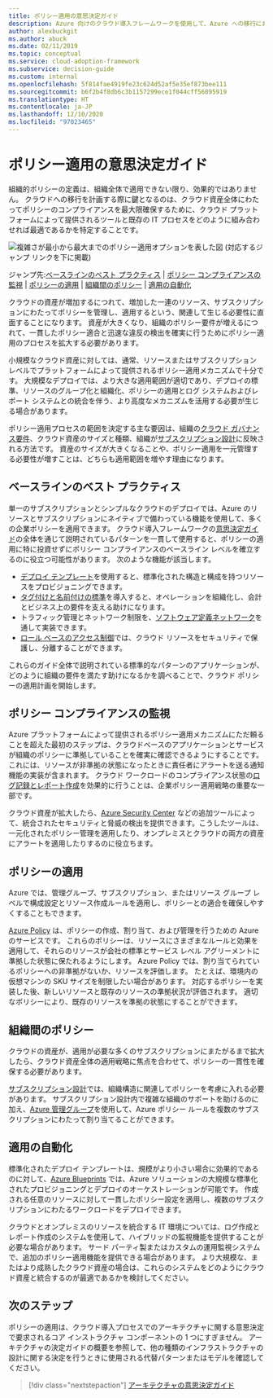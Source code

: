 ```yaml
---
title: ポリシー適用の意思決定ガイド
description: Azure 向けのクラウド導入フレームワークを使用して、Azure への移行におけるコア設計の優先度としての、ポリシー適用のサブスクリプションについて説明します。
author: alexbuckgit
ms.author: abuck
ms.date: 02/11/2019
ms.topic: conceptual
ms.service: cloud-adoption-framework
ms.subservice: decision-guide
ms.custom: internal
ms.openlocfilehash: 5f814fae4919fe23c624d52af5e35ef873bee111
ms.sourcegitcommit: b6f2b4f8db6c3b1157299ece1f044cff56895919
ms.translationtype: HT
ms.contentlocale: ja-JP
ms.lasthandoff: 12/10/2020
ms.locfileid: "97023465"
---
```

# <a name="policy-enforcement-decision-guide"></a>ポリシー適用の意思決定ガイド

組織的ポリシーの定義は、組織全体で適用できない限り、効果的ではありません。 クラウドへの移行を計画する際に鍵となるのは、クラウド資産全体にわたってポリシーのコンプライアンスを最大限確保するために、クラウド プラットフォームによって提供されるツールと既存の IT プロセスをどのように組み合わせれば最適であるかを特定することです。

![複雑さが最小から最大までのポリシー適用オプションを表した図 (対応するジャンプ リンクを下に掲載)](../../_images/decision-guides/decision-guide-policy-enforcement.png)

ジャンプ先:[ベースラインのベスト プラクティス](#baseline-best-practices) | [ポリシー コンプライアンスの監視](#policy-compliance-monitoring) | [ポリシーの適用](#policy-enforcement) | [組織間のポリシー](#cross-organization-policy) | [適用の自動化](#automated-enforcement)

クラウドの資産が増加するにつれて、増加した一連のリソース、サブスクリプションにわたってポリシーを管理し、適用するという、関連して生じる必要性に直面することになります。 資産が大きくなり、組織のポリシー要件が増えるにつれて、一貫したポリシー適合と迅速な違反の検出を確実に行うためにポリシー適用のプロセスを拡大する必要があります。

小規模なクラウド資産に対しては、通常、リソースまたはサブスクリプション レベルでプラットフォームによって提供されるポリシー適用メカニズムで十分です。 大規模なデプロイでは、より大きな適用範囲が適切であり、デプロイの標準、リソースのグループ化と組織化、ポリシーの適用とログ システムおよびレポート システムとの統合を伴う、より高度なメカニズムを活用する必要が生じる場合があります。

ポリシー適用プロセスの範囲を決定する主な要因は、組織の[クラウド ガバナンス要件](../../govern/index.md)、クラウド資産のサイズと種類、組織が[サブスクリプション設計](../subscriptions/index.md)に反映される方法です。 資産のサイズが大きくなることや、ポリシー適用を一元管理する必要性が増すことは、どちらも適用範囲を増やす理由になります。

## <a name="baseline-best-practices"></a>ベースラインのベスト プラクティス

単一のサブスクリプションとシンプルなクラウドのデプロイでは、Azure のリソースとサブスクリプションにネイティブで備わっている機能を使用して、多くの企業ポリシーを適用できます。 クラウド導入フレームワークの[意思決定ガイド](../index.md)の全体を通じて説明されているパターンを一貫して使用すると、ポリシーの適用に特に投資せずにポリシー コンプライアンスのベースライン レベルを確立するのに役立つ可能性があります。 次のような機能が該当します。

- [デプロイ テンプレート](../resource-consistency/index.md)を使用すると、標準化された構造と構成を持つリソースをプロビジョニングできます。
- [タグ付けと名前付けの標準](../resource-tagging/index.md)を導入すると、オペレーションを組織化し、会計とビジネス上の要件を支える助けになります。
- トラフィック管理とネットワーク制限を、[ソフトウェア定義ネットワーク](../software-defined-network/index.md)を通して実装できます。
- [ロール ベースのアクセス制御](../identity/index.md)では、クラウド リソースをセキュリティで保護し、分離することができます。

これらのガイド全体で説明されている標準的なパターンのアプリケーションが、どのように組織の要件を満たす助けになるかを調べることで、クラウド ポリシーの適用計画を開始します。

## <a name="policy-compliance-monitoring"></a>ポリシー コンプライアンスの監視

Azure プラットフォームによって提供されるポリシー適用メカニズムにただ頼ることを超えた最初のステップは、クラウドベースのアプリケーションとサービスが組織のポリシーに準拠していることを確実に確認できるようにすることです。 これには、リソースが非準拠の状態になったときに責任者にアラートを送る通知機能の実装が含まれます。 クラウド ワークロードのコンプライアンス状態の[ログ記録とレポート作成](../logging-and-reporting/index.md)を効果的に行うことは、企業ポリシー適用戦略の重要な一部です。

クラウド資産が拡大したら、[Azure Security Center](/azure/security-center) などの追加ツールによって、統合されたセキュリティと脅威の検出を提供できます。こうしたツールは、一元化されたポリシー管理を適用したり、オンプレミスとクラウドの両方の資産にアラートを適用したりするのに役立ちます。

## <a name="policy-enforcement"></a>ポリシーの適用

Azure では、管理グループ、サブスクリプション、またはリソース グループ レベルで構成設定とリソース作成ルールを適用し、ポリシーとの適合を確保しやすくすることもできます。

[Azure Policy](/azure/governance/policy/overview) は、ポリシーの作成、割り当て、および管理を行うための Azure のサービスです。 これらのポリシーは、リソースにさまざまなルールと効果を適用して、それらのリソースが会社の標準とサービス レベル アグリーメントに準拠した状態に保たれるようにします。 Azure Policy では、割り当てられているポリシーへの非準拠がないか、リソースを評価します。 たとえば、環境内の仮想マシンの SKU サイズを制限したい場合があります。 対応するポリシーを実装した後、新しいリソースと既存のリソースの準拠状況が評価されます。 適切なポリシーにより、既存のリソースを準拠の状態にすることができます。

## <a name="cross-organization-policy"></a>組織間のポリシー

クラウドの資産が、適用が必要な多くのサブスクリプションにまたがるまで拡大したら、クラウド資産全体の適用戦略に焦点を合わせて、ポリシーの一貫性を確保する必要があります。

[サブスクリプション設計](../subscriptions/index.md)では、組織構造に関連してポリシーを考慮に入れる必要があります。 サブスクリプション設計内で複雑な組織のサポートを助けるのに加え、[Azure 管理グループ](../../ready/azure-best-practices/organize-subscriptions.md)を使用して、Azure ポリシー ルールを複数のサブスクリプションにわたって割り当てることができます。

## <a name="automated-enforcement"></a>適用の自動化

標準化されたデプロイ テンプレートは、規模がより小さい場合に効果的であるのに対して、[Azure Blueprints](/azure/governance/blueprints/overview) では、Azure ソリューションの大規模な標準化されたプロビジョニングとデプロイのオーケストレーションが可能です。 作成される任意のリソースに対して一貫したポリシー設定を適用し、複数のサブスクリプションにわたるワークロードをデプロイできます。

クラウドとオンプレミスのリソースを統合する IT 環境については、ログ作成とレポート作成のシステムを使用して、ハイブリッドの監視機能を提供することが必要な場合があります。 サード パーティ製またはカスタムの運用監視システムで、追加のポリシー適用機能を提供できる場合があります。 より大規模な、またはより成熟したクラウド資産の場合は、これらのシステムをどのようにクラウド資産と統合するのが最適であるかを検討してください。

## <a name="next-steps"></a>次のステップ

ポリシーの適用は、クラウド導入プロセスでのアーキテクチャに関する意思決定で要求されるコア インストラクチャ コンポーネントの 1 つにすぎません。 アーキテクチャの決定ガイドの概要を参照して、他の種類のインフラストラクチャの設計に関する決定を行うときに使用される代替パターンまたはモデルを確認してください。

> [!div class="nextstepaction"]
> [アーキテクチャの意思決定ガイド](../index.md)
